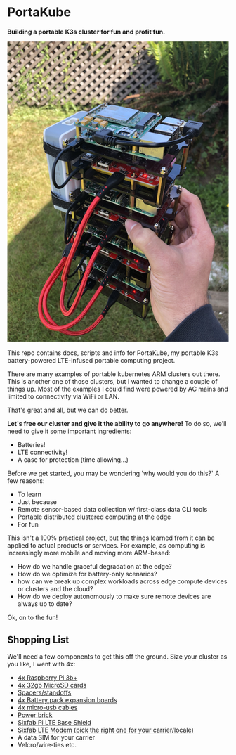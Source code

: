 # PortaKube

**Building a portable K3s cluster for fun and ~~profit~~ fun.**

![PortaKube Outside](https://github.com/jonsoini/portakube/blob/master/docs/portakube_outside.png)

This repo contains docs, scripts and info for PortaKube, my portable K3s battery-powered LTE-infused portable computing project.

There are many examples of portable kubernetes ARM clusters out there. This is another one of those clusters, but I wanted to change a couple of things up. Most of the examples I could find were powered by AC mains and limited to connectivity via WiFi or LAN. 

That's great and all, but we can do better.

**Let's free our cluster and give it the ability to go anywhere!** To do so, we'll need to give it some important ingredients:
- Batteries!
- LTE connectivity!
- A case for protection (time allowing...)

Before we get started, you may be wondering 'why would you do this?' A few reasons:
- To learn
- Just because
- Remote sensor-based data collection w/ first-class data CLI tools
- Portable distributed clustered computing at the edge
- For fun

This isn't a 100% practical project, but the things learned from it can be applied to actual products or services. For example, as computing is increasingly more mobile and moving more ARM-based:
- How do we handle graceful degradation at the edge? 
- How do we optimize for battery-only scenarios?
- how can we break up complex workloads across edge compute devices or clusters and the cloud?
- How do we deploy autonomously to make sure remote devices are always up to date?

Ok, on to the fun!

## Shopping List
We'll need a few components to get this off the ground. Size your cluster as you like, I went with 4x:
- [4x Raspberry Pi 3b+](https://www.amazon.com/ELEMENT-Element14-Raspberry-Pi-Motherboard/dp/B07BDR5PDW)
- [4x 32gb MicroSD cards](https://www.amazon.com/gp/product/B06XWN9Q99/ref=ppx_yo_dt_b_asin_title_o04_s00?ie=UTF8&psc=1)
- [Spacers/standoffs](https://www.amazon.com/gp/product/B01L06CUJG/ref=ppx_yo_dt_b_asin_title_o04_s00?ie=UTF8&psc=1)
- [4x Battery pack expansion boards](https://www.amazon.com/gp/product/B079M9YQP8/ref=ppx_yo_dt_b_asin_title_o03_s00?ie=UTF8&psc=1)
- [4x micro-usb cables](https://www.amazon.com/gp/product/B07PFZDQP6/ref=ppx_yo_dt_b_asin_title_o04_s00?ie=UTF8&psc=1)
- [Power brick](https://www.amazon.com/Anker-Charger-PowerPort-iPhone-Galaxy/dp/B00P936188)
- [Sixfab Pi LTE Base Shield](https://sixfab.com/product/raspberry-pi-3g-4glte-base-shield-v2/)
- [Sixfab LTE Modem (pick the right one for your carrier/locale)](https://sixfab.com/product/quectel-ec25-mini-pcle-4glte-module/)
- A data SIM for your carrier
- Velcro/wire-ties etc.
